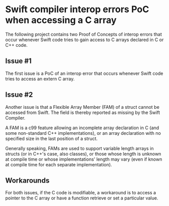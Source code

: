 Swift compiler interop errors PoC when accessing a C array
==========================================================

The following project contains two Proof of Concepts of interop errors that
occur whenever Swift code tries to gain access to C arrays declared in C or 
C++ code.

Issue #1
--------
The first issue is a PoC of an interop error that occurs whenever Swift code
tries to access an extern C array.

Issue #2
--------
Another issue is that a Flexible Array Member (FAM) of a struct cannot be 
accessed from Swift. The field is thereby reported as missing by the Swift
Compiler.

A FAM is a c99 feature allowing an incomplete array declaration in C (and
some non-standard C++ implementations), or an array declaration with no 
specified size in the last position of a struct.

Generally speaking, FAMs are used to support variable length arrays in structs
(or in C++'s case, also classes), or those whose length is unknown at compile 
time or whose implementations' length may vary (even if known at compile time 
for each separate implementation).

Workarounds
-----------
For both issues, if the C code is modifiable, a workaround is to access a 
pointer to the C array or have a function retrieve or set a particular value.